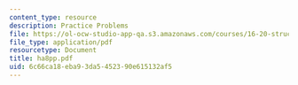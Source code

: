 ```yaml
---
content_type: resource
description: Practice Problems
file: https://ol-ocw-studio-app-qa.s3.amazonaws.com/courses/16-20-structural-mechanics-fall-2002/6c66ca18eba93da5452390e615132af5_ha8pp.pdf
file_type: application/pdf
resourcetype: Document
title: ha8pp.pdf
uid: 6c66ca18-eba9-3da5-4523-90e615132af5
---
```

